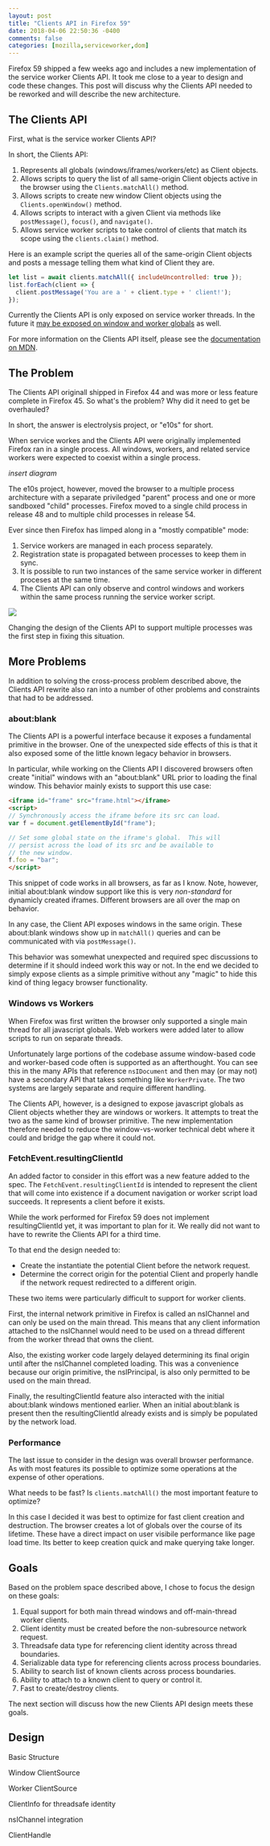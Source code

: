 ```yaml
---
layout: post
title: "Clients API in Firefox 59"
date: 2018-04-06 22:50:36 -0400
comments: false
categories: [mozilla,serviceworker,dom]
---
```


Firefox 59 shipped a few weeks ago and includes a new implementation of the
service worker Clients API.  It took me close to a year to design and code
these changes.  This post will discuss why the Clients API needed to be
reworked and will describe the new architecture.

<!-- more -->

## The Clients API

First, what is the service worker Clients API?

In short, the Clients API:

1. Represents all globals (windows/iframes/workers/etc) as Client objects.
2. Allows scripts to query the list of all same-origin Client objects active in the
   browser using the `Clients.matchAll()` method.
3. Allows scripts to create new window Client objects using the `Clients.openWindow()`
   method.
4. Allows scripts to interact with a given Client via methods like `postMessage()`,
   `focus()`, and `navigate()`.
5. Allows service worker scripts to take control of clients that match its scope
   using the `clients.claim()` method.

Here is an example script the queries all of the same-origin Client objects
and posts a message telling them what kind of Client they are.

```javascript
let list = await clients.matchAll({ includeUncontrolled: true });
list.forEach(client => {
  client.postMessage('You are a ' + client.type + ' client!');
});
```

Currently the Clients API is only exposed on service worker threads.  In the
future it [may be exposed on window and worker globals][] as well.

For more information on the Clients API itself, please see the [documentation on MDN][].

[may be exposed on window and worker globals]: https://github.com/w3c/ServiceWorker/issues/955
[documentation on MDN]: https://developer.mozilla.org/en-US/docs/Web/API/Clients

## The Problem

The Clients API originall shipped in Firefox 44 and was more or less feature complete
in Firefox 45.  So what's the problem?  Why did it need to get be overhauled?

In short, the answer is electrolysis project, or "e10s" for short.

When service workes and the Clients API were originally implemented Firefox ran in
a single process.  All windows, workers, and related service workers were expected
to coexist within a single process.

*insert diagram*

The e10s project, however, moved the browser to a multiple process architecture
with a separate priviledged "parent" process and one or more sandboxed "child"
processes.  Firefox moved to a single child process in release 48 and to
multiple child processes in release 54.

Ever since then Firefox has limped along in a "mostly compatible" mode:

1. Service workers are managed in each process separately.
2. Registration state is propagated between processes to keep them in sync.
3. It is possible to run two instances of the same service worker in different
   proceses at the same time.
4. The Clients API can only observe and control windows and workers within
   the same process running the service worker script.

<img class="center-block" src="/images/service-workers-legacy-e10s.svg"/>

Changing the design of the Clients API to support multiple processes was the
first step in fixing this situation.

## More Problems

In addition to solving the cross-process problem described above, the Clients API
rewrite also ran into a number of other problems and constraints that had to be
addressed.

### about:blank

The Clients API is a powerful interface because it exposes a fundamental primitive
in the browser.  One of the unexpected side effects of this is that it also exposed
some of the little known legacy behavior in browsers.

In particular, while working on the Clients API I discovered browsers often create
"initial" windows with an "about:blank" URL prior to loading the final window.
This behavior mainly exists to support this use case:

``` html
<iframe id="frame" src="frame.html"></iframe>
<script>
// Synchronously access the iframe before its src can load.
var f = document.getElementById("frame");

// Set some global state on the iframe's global.  This will
// persist across the load of its src and be available to
// the new window.
f.foo = "bar";
</script>
```

This snippet of code works in all browsers, as far as I know.  Note, however, initial
about:blank window support like this is very *non-standard* for dynamicly created
iframes.  Different browsers are all over the map on behavior.

In any case, the Client API exposes windows in the same origin.  These about:blank
windows show up in `matchAll()` queries and can be communicated with via
`postMessage()`.

This behavior was somewhat unexpected and required spec discussions to determine if
it should indeed work this way or not.  In the end we decided to simply expose
clients as a simple primitive without any "magic" to hide this kind of thing
legacy browser functionality.

### Windows vs Workers

When Firefox was first written the browser only supported a single main thread for
all javascript globals.  Web workers were added later to allow scripts to run on
separate threads.

Unfortunately large portions of the codebase assume window-based code and
worker-based code often is supported as an afterthought.  You can see this in the
many APIs that reference `nsIDocument` and then may (or may not) have a secondary
API that takes something like `WorkerPrivate`.  The two systems are largely
separate and require different handling.

The Clients API, however, is a designed to expose javascript globals as Client
objects whether they are windows or workers.  It attempts to treat the two as
the same kind of browser primitive.  The new implementation therefore needed
to reduce the window-vs-worker technical debt where it could and bridge the
gap where it could not.

### FetchEvent.resultingClientId

An added factor to consider in this effort was a new feature added to the
spec.  The `FetchEvent.resultingClientId` is intended to represent the client
that will come into existence if a document navigation or worker script load
succeeds.  It represents a client before it exists.

While the work performed for Firefox 59 does not implement resultingClientId
yet, it was important to plan for it.  We really did not want to have to
rewrite the Clients API for a third time.

To that end the design needed to:

* Create the instantiate the potential Client before the network request.
* Determine the correct origin for the potential Client and properly handle
  if the network request redirected to a different origin.

These two items were particularly difficult to support for worker clients.

First, the internal network primitive in Firefox is called an nsIChannel
and can only be used on the main thread.  This means that any client
information attached to the nsIChannel would need to be used on a thread
different from the worker thread that owns the client.

Also, the existing worker code largely delayed determining its final
origin until after the nsIChannel completed loading.  This was a convenience
because our origin primitive, the nsIPrincipal, is also only permitted to
be used on the main thread.

Finally, the resultingClientId feature also interacted with the initial
about:blank windows mentioned earlier.  When an initial about:blank is
present then the resultingClientId already exists and is simply be
populated by the network load.

### Performance

The last issue to consider in the design was overall browser performance.
As with most features its possible to optimize some operations at the
expense of other operations.

What needs to be fast?  Is `clients.matchAll()` the most important feature
to optimize?

In this case I decided it was best to optimize for fast client creation
and destruction.  The browser creates a lot of globals over the course
of its lifetime.  These have a direct impact on user visibile performance
like page load time.  Its better to keep creation quick and make querying
take longer.

## Goals

Based on the problem space described above, I chose to focus the design
on these goals:

1. Equal support for both main thread windows and off-main-thread worker clients.
2. Client identity must be created before the non-subresource network request.
3. Threadsafe data type for referencing client identity across thread boundaries.
4. Serializable data type for referencing clients across process boundaries.
5. Ability to search list of known clients across process boundaries.
6. Ability to attach to a known client to query or control it.
7. Fast to create/destroy clients.

The next section will discuss how the new Clients API design meets these goals.

## Design

Basic Structure

Window ClientSource

Worker ClientSource

ClientInfo for threadsafe identity

nsIChannel integration

ClientHandle
